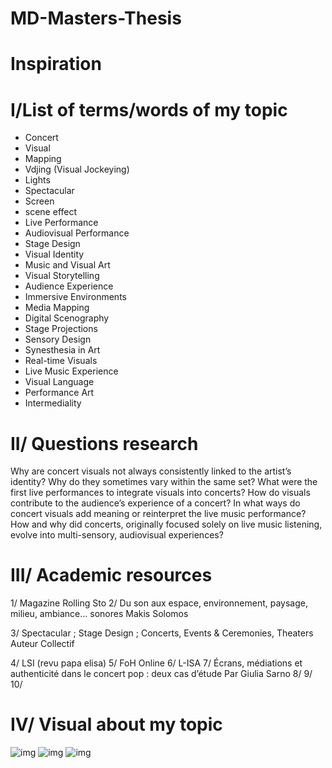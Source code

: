 # MD-Masters-Thesis

 # Inspiration 

# I/List of terms/words of my topic
- Concert
- Visual
- Mapping 
- Vdjing (Visual Jockeying)
- Lights
- Spectacular
- Screen
- scene effect
- Live Performance
- Audiovisual Performance
- Stage Design
- Visual Identity
- Music and Visual Art
- Visual Storytelling
- Audience Experience
- Immersive Environments
- Media Mapping
- Digital Scenography
- Stage Projections
- Sensory Design
- Synesthesia in Art
- Real-time Visuals
- Live Music Experience
- Visual Language
- Performance Art
- Intermediality


# II/ Questions research
Why are concert visuals not always consistently linked to the artist’s identity? Why do they sometimes vary within the same set?
What were the first live performances to integrate visuals into concerts?
How do visuals contribute to the audience’s experience of a concert?
In what ways do concert visuals add meaning or reinterpret the live music performance?
How and why did concerts, originally focused solely on live music listening, evolve into multi-sensory, audiovisual experiences?

# III/ Academic resources
1/ Magazine Rolling Sto
2/ Du son aux espace, environnement, paysage, milieu,
ambiance… sonores
Makis Solomos

3/ Spectacular ; Stage Design ; Concerts, Events & Ceremonies, Theaters
Auteur Collectif

4/ LSI (revu papa elisa)
5/ FoH Online
6/ L-ISA
7/ Écrans, médiations et authenticité dans le concert pop : deux cas d’étude Par Giulia Sarno
8/
9/
10/

# IV/ Visual about my topic

![img](LR-UNGRADED-ARK.jpg)
![img](imagesn.jpeg.jpg)
![img](images.jpg)